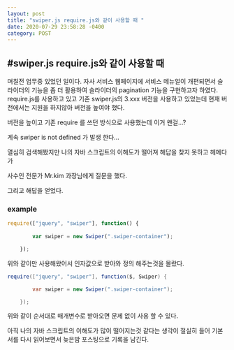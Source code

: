 ```yaml
---
layout: post
title: "swiper.js require.js와 같이 사용할 때 "
date: 2020-07-29 23:58:28 -0400
category: POST
---
```



<h2>#swiper.js require.js와 같이 사용할 때</h2>
며칠전 업무중 있었던 일이다. 자사 서비스 웹페이지에 서비스 메뉴얼이 개편되면서 슬라이더의 기능을
좀 더 활용하여 슬라이더의 pagination 기능을 구현하고자 하였다. 
require.js를 사용하고 있고 기존 swiper.js의 3.xxx 버전을 사용하고 있었는데 현재 버전에서는
지원을 하지않아 버전을 높여야 했다.

버전을 높이고 기존 require 를 쓰던 방식으로 사용했는데 이거 왠걸...?

계속 swiper is not defined 가 발생 한다... 

열심히 검색해봤지만 나의 자바 스크립트의 이해도가 떨어져 해답을 찾지 못하고 헤메다가

사수인 전문가 Mr.kim 과장님에게 질문을 했다. 

그리고 해답을 얻었다.

<h3>example</h3>

```javascript
require(["jquery", "swiper"], function() { 
    
        var swiper = new Swiper(".swiper-container");

    });
```
위와 같이만 사용해왔어서 인자값으로 받아와 정의 해주는것을 몰랐다.


```java
require(["jquery", "swiper"], function($, Swiper) { 

        var swiper = new Swiper(".swiper-container");

    });
```
위와 같이 순서대로 매개변수로 받아오면 문제 없이 사용 할 수 있다.

아직 나의 자바 스크립트의 이해도가 많이 떨어지는것 같다는 생각이 절실히 들어 기본서를 다시 읽어보면서 
늦은밤 포스팅으로 기록을 남긴다.